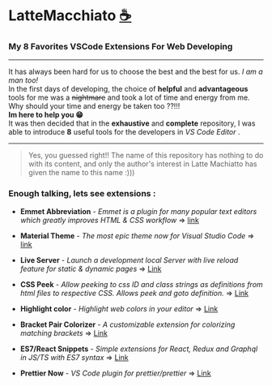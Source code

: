 # LatteMacchiato [☕](https://en.wikipedia.org/wiki/Latte_macchiato)
   
### My 8 Favorites VSCode Extensions For Web Developing
   
***
It has always been hard for us to choose the best and the best for us. *I am a man too!*     
In the first days of developing, the choice of **helpful** and **advantageous** tools for me was a ~~nightmare~~ and took a lot of time and energy from me. Why should your time and energy be taken too ??!!!     
**Im here to help you 😁**       
It was then decided that in the **exhaustive** and **complete** repository, I was able to introduce **8** useful tools for the developers in *VS Code Editor* .
***
   
> Yes, you guessed right!! The name of this repository has nothing to do with its content, and only the author's interest in Latte Machiatto has given the name to this name :)))
   
   
### Enough talking, lets see extensions :     
* **Emmet Abbreviation** - *Emmet is a plugin for many popular text editors which greatly improves HTML & CSS workflow* => [link](https://emmet.io)         
    
* **Material Theme** - *The most epic theme now for Visual Studio Code* => [link](https://marketplace.visualstudio.com/items?itemName=Equinusocio.vsc-material-theme)    
    
* **Live Server** - *Launch a development local Server with live reload feature for static & dynamic pages* => [Link](https://marketplace.visualstudio.com/items?itemName=ritwickdey.LiveServer)     
    
* **CSS Peek** - *Allow peeking to css ID and class strings as definitions from html files to respective CSS. Allows peek and goto definition.* => [Link](https://marketplace.visualstudio.com/items?itemName=pranaygp.vscode-css-peek)   
    
* **Highlight color** - *Highlight web colors in your editor* => [Link](https://marketplace.visualstudio.com/items?itemName=naumovs.color-highlight)      
     
* **Bracket Pair Colorizer** - *A customizable extension for colorizing matching brackets* => [Link](https://marketplace.visualstudio.com/items?itemName=CoenraadS.bracket-pair-colorizer)    
     
* **ES7/React Snippets** - *Simple extensions for React, Redux and Graphql in JS/TS with ES7 syntax* => [Link](https://marketplace.visualstudio.com/items?itemName=dsznajder.es7-react-js-snippets)     
     
* **Prettier Now** - *VS Code plugin for prettier/prettier* => [Link](https://marketplace.visualstudio.com/items?itemName=esbenp.prettier-vscode)    
      
      
